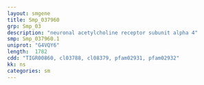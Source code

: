 ```yaml
---
layout: smgene
title: Smp_037960
grp: Smp_03
description: "neuronal acetylcholine receptor subunit alpha 4"
smp: Smp_037960.1
uniprot: "G4VQY6"
length:  1782
cdd: "TIGR00860, cl03788, cl08379, pfam02931, pfam02932"
kk: ns
categories: sm
---
```

